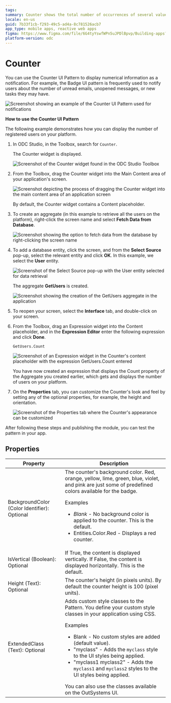 ```yaml
---
tags: 
summary: Counter shows the total number of occurrences of several values regarding a single topic.
locale: en-us
guid: 7b33f1cb-f293-49c5-ad4a-8c781526acb7
app_type: mobile apps, reactive web apps
figma: https://www.figma.com/file/6G4tyYswfWPn5uJPDlBpvp/Building-apps?type=design&node-id=3208%3A19354&t=ZwHw8hXeFhwYsO5V-1
platform-version: odc
---
```


# Counter

You can use the Counter UI Pattern to display numerical information as a notification. For example, the Badge UI pattern is frequently used to notify users about the number of unread emails, unopened messages, or new tasks they may have.

![Screenshot showing an example of the Counter UI Pattern used for notifications](images/counter-2-ss.png "Counter UI Pattern Notification Example")

**How to use the Counter UI Pattern**

The following example demonstrates how you can display the number of registered users on your platform.

1. In ODC Studio, in the Toolbox, search for `Counter`.

    The Counter widget is displayed.

    ![Screenshot of the Counter widget found in the ODC Studio Toolbox](images/counter-1-ss.png "Counter Widget in ODC Studio Toolbox")

1. From the Toolbox, drag the Counter widget into the Main Content area of your application's screen.

    ![Screenshot depicting the process of dragging the Counter widget into the main content area of an application screen](images/counter-3-ss.png "Dragging Counter Widget into Main Content Area")

    By default, the Counter widget contains a Content placeholder.

1. To create an aggregate (in this example to retrieve all the users on the platform), right-click the screen name and select **Fetch Data from Database**.

    ![Screenshot showing the option to fetch data from the database by right-clicking the screen name](images/counter-4-ss.png "Fetch Data from Database Option")

1. To add a database entity, click the screen, and from the **Select Source** pop-up, select the relevant entity and click **OK**. In this example, we select the **User** entity.

    ![Screenshot of the Select Source pop-up with the User entity selected for data retrieval](images/counter-5-ss.png "Selecting User Entity for Data Retrieval")

    The aggregate **GetUsers** is created.

    ![Screenshot showing the creation of the GetUsers aggregate in the application](images/counter-6-ss.png "GetUsers Aggregate Creation")

1. To reopen your screen, select the **Interface** tab, and double-click on your screen.

1. From the Toolbox, drag an Expression widget into the Content placeholder, and in the **Expression Editor** enter the following expression and click **Done**.

    `GetUsers.Count`

    ![Screenshot of an Expression widget in the Counter's content placeholder with the expression GetUsers.Count entered](images/counter-7-ss.png "Expression Widget with GetUsers.Count")

   You have now created an expression that displays the Count property of the Aggregate you created earlier, which gets and displays the number of users on your platform.

1. On the **Properties** tab, you can customize the Counter's look and feel by setting any of the optional properties, for example, the height and orientation.

    ![Screenshot of the Properties tab where the Counter's appearance can be customized](images/counter-8-ss.png "Customizing Counter Pattern Properties")

After following these steps and publishing the module, you can test the pattern in your app.

## Properties

| Property                                     | Description                                                                                                                                                                                                                                                                                                                                                                                                                                                                                                                                                                                                            |
|----------------------------------------------|------------------------------------------------------------------------------------------------------------------------------------------------------------------------------------------------------------------------------------------------------------------------------------------------------------------------------------------------------------------------------------------------------------------------------------------------------------------------------------------------------------------------------------------------------------------------------------------------------------------------|
| BackgroundColor (Color Identifier): Optional | The counter's background color. Red, orange, yellow, lime, green, blue, violet, and pink are just some of predefined colors available for the badge. <p>Examples <ul><li>_Blank_ - No background color is applied to the counter. This is the default.</li><li>Entities.Color.Red - Displays a red counter.</li></ul></p>                                                                                                                                                                                                                                                                                              |
| IsVertical (Boolean): Optional               | If True, the content is displayed vertically. If False, the content is displayed horizontally. This is the default.                                                                                                                                                                                                                                                                                                                                                                                                                                                                                                    |
| Height (Text): Optional                      | The counter's height (in pixels units). By default the counter height is 100 (pixel units).                                                                                                                                                                                                                                                                                                                                                                                                                                                                                                                            |
| ExtendedClass (Text): Optional               | Adds custom style classes to the Pattern. You define your custom style classes in your application using CSS. <p>Examples <ul><li>Blank - No custom styles are added (default value).</li><li>"myclass" - Adds the ``myclass`` style to the UI styles being applied.</li><li>"myclass1 myclass2" - Adds the ``myclass1`` and ``myclass2`` styles to the UI styles being applied.</li></ul></p>You can also use the classes available on the OutSystems UI. |
